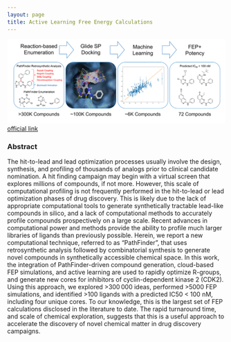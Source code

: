 ```yaml
---
layout: page
title: Active Learning Free Energy Calculations
---
```


![overview_pic](/assets/2019_03_15/preview.jpg)
[official link](https://pubs.acs.org/doi/abs/10.1021/acs.jcim.9b00367)

### Abstract
The hit-to-lead and lead optimization processes usually involve the design, synthesis, and profiling of thousands of analogs prior to clinical candidate nomination. A hit finding campaign may begin with a virtual screen that explores millions of compounds, if not more. However, this scale of computational profiling is not frequently performed in the hit-to-lead or lead optimization phases of drug discovery. This is likely due to the lack of appropriate computational tools to generate synthetically tractable lead-like compounds in silico, and a lack of computational methods to accurately profile compounds prospectively on a large scale. Recent advances in computational power and methods provide the ability to profile much larger libraries of ligands than previously possible. Herein, we report a new computational technique, referred to as “PathFinder”, that uses retrosynthetic analysis followed by combinatorial synthesis to generate novel compounds in synthetically accessible chemical space. In this work, the integration of PathFinder-driven compound generation, cloud-based FEP simulations, and active learning are used to rapidly optimize R-groups, and generate new cores for inhibitors of cyclin-dependent kinase 2 (CDK2). Using this approach, we explored >300 000 ideas, performed >5000 FEP simulations, and identified >100 ligands with a predicted IC50 < 100 nM, including four unique cores. To our knowledge, this is the largest set of FEP calculations disclosed in the literature to date. The rapid turnaround time, and scale of chemical exploration, suggests that this is a useful approach to accelerate the discovery of novel chemical matter in drug discovery campaigns.

